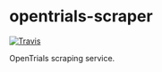 # opentrials-scraper

[![Travis](https://img.shields.io/travis/opentrials/scraping-service/master.svg)](https://travis-ci.org/opentrials/scraping-service)

OpenTrials scraping service.
